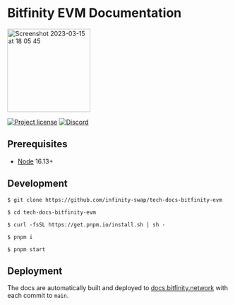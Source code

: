 # Bitfinity EVM Documentation

<img width="188" alt="Screenshot 2023-03-15 at 18 05 45" src="https://user-images.githubusercontent.com/25309184/225402695-30217204-bc98-4014-8f1b-58f64525f745.png">


[![Project license](https://img.shields.io/badge/License-Public%20Domain-blue.svg)](https://creativecommons.org/publicdomain/zero/1.0/)
[![Discord](https://img.shields.io/discord/490367152054992913?label=Discord)](https://discord.gg/7YfgtGzcy7)

## Prerequisites

- [Node] 16.13+

## Development

```console
$ git clone https://github.com/infinity-swap/tech-docs-bitfinity-evm

$ cd tech-docs-bitfinity-evm

$ curl -fsSL https://get.pnpm.io/install.sh | sh -

$ pnpm i

$ pnpm start
```

## Deployment

The docs are automatically built and deployed to [docs.bitfinity.network](https://docs.bitfinity.network/) with each commit to `main`.

[Node]:     https://nodejs.org
